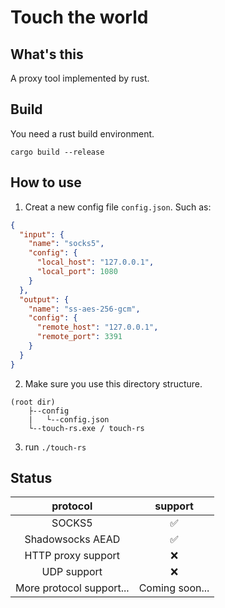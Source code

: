 # Touch the world
## What's this
A proxy tool implemented by rust.
## Build
You need a rust build environment.
```shell
cargo build --release
```
## How to use
 1. Creat a new config file `config.json`.
    Such as:
```json
{
  "input": {
    "name": "socks5",
    "config": {
      "local_host": "127.0.0.1",
      "local_port": 1080
    }
  },
  "output": {
    "name": "ss-aes-256-gcm",
    "config": {
      "remote_host": "127.0.0.1",
      "remote_port": 3391
    }
  }
}
```
 2. Make sure you use this directory structure.
```
(root dir)
    ├--config
    |   └--config.json
    └--touch-rs.exe / touch-rs
```
 3. run `./touch-rs`

## Status
|        protocol         |support|
|           :---:         | :---: |
|          SOCKS5         |   ✅  |
|    Shadowsocks AEAD     |   ✅  |
|   HTTP proxy support    |   ❌  |
|       UDP support       |   ❌  |
| More protocol support...|Coming soon...|

